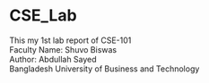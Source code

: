 # CSE_Lab
This my 1st lab report of CSE-101
<br>
Faculty Name: Shuvo Biswas
<br>
Author: Abdullah Sayed
<br>
Bangladesh University of Business and Technology
